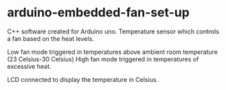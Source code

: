 # arduino-embedded-fan-set-up
C++ software created for Arduino uno. Temperature sensor which controls a fan based on the heat levels. 

Low fan mode triggered in temperatures above ambient room temperature (23 Celsius-30 Celsius)
High fan mode triggered in temperatures of excessive heat.

LCD connected to display the temperature in Celsius. 
